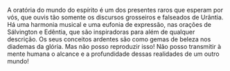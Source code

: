 ﻿A oratória do mundo do espírito é um dos presentes raros que esperam por vós, que ouvis tão somente os discursos grosseiros e falseados de Urântia. Há uma harmonia musical e uma eufonia de expressão, nas orações de Sálvington e Edêntia, que são inspiradoras para além de qualquer descrição. Os seus conceitos ardentes são como gemas de beleza nos diademas da glória. Mas não posso reproduzir isso! Não posso transmitir à mente humana o alcance e a profundidade dessas realidades de um outro mundo!